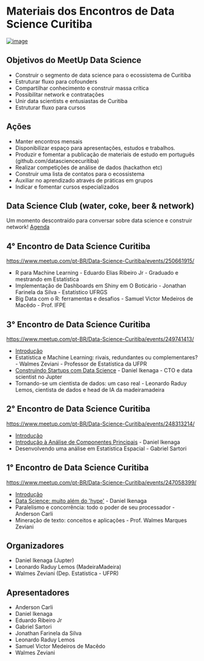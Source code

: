 Materiais dos Encontros de Data Science Curitiba
================

[![image](https://secure.meetupstatic.com/photos/event/d/c/7/7/600_470456439.jpeg)](https://www.meetup.com/pt-BR/Data-Science-Curitiba/)

Objetivos do MeetUp Data Science
--------------------------------

-   Construir o segmento de data science para o ecossistema de Curitiba
-   Estruturar fluxo para cofounders
-   Compartilhar conhecimento e construir massa crítica
-   Possibilitar network e contratações
-   Unir data scientists e entusiastas de Curitiba
-   Estruturar fluxo para cursos

Ações
-----

-   Manter encontros mensais
-   Disponibilizar espaço para apresentações, estudos e trabalhos.
-   Produzir e fomentar a publicação de materiais de estudo em português (github.com/datasciencecuritiba)
-   Realizar competições de análise de dados (hackathon etc)
-   Construir uma lista de contatos para o ecossistema
-   Auxiliar no aprendizado através de práticas em grupos
-   Indicar e fomentar cursos especializados

Data Science Club (water, coke, beer & network)
-----------------------------------------------

Um momento descontraído para conversar sobre data science e construir network! [Agenda](https://www.meetup.com/pt-BR/Data-Science-Curitiba/)

4° Encontro de Data Science Curitiba
------------------------------------

<https://www.meetup.com/pt-BR/Data-Science-Curitiba/events/250661915/>

-   R para Machine Learning - Eduardo Elias Ribeiro Jr - Graduado e mestrando em Estatística
-   Implementação de Dashboards em Shiny em O Boticário - Jonathan Farinela da Silva - Estatístico UFRGS
-   Big Data com o R: ferramentas e desafios - Samuel Victor Medeiros de Macêdo - Prof. IFPE

3° Encontro de Data Science Curitiba
------------------------------------

<https://www.meetup.com/pt-BR/Data-Science-Curitiba/events/249741413/>

-   [Introdução](slides/3_0_encontro_data_science_curitiba.pdf)
-   Estatística e Machine Learning: rivais, redundantes ou complementares? - Walmes Zeviani - Professor de Estatística da UFPR
-   [Construindo Startups com Data Science](slides/3_desenvolvendo_startups_v2.pdf) - Daniel Ikenaga - CTO e data scientist no Jupter
-   Tornando-se um cientista de dados: um caso real - Leonardo Raduy Lemos, cientista de dados e head de IA da madeiramadeira

2° Encontro de Data Science Curitiba
------------------------------------

<https://www.meetup.com/pt-BR/Data-Science-Curitiba/events/248313214/>

-   [Introdução](slides/2_0_encontro_data_science_curitiba.pdf)
-   [Introdução à Análise de Componentes Principais](slides/2_0_encontro_data_science_curitiba.pdf) - Daniel Ikenaga
-   Desenvolvendo uma análise em Estatística Espacial - Gabriel Sartori

1° Encontro de Data Science Curitiba
------------------------------------

<https://www.meetup.com/pt-BR/Data-Science-Curitiba/events/247058399/>

-   [Introdução](slides/1_0_encontro_data_science_curitiba.pdf)
-   [Data Science: muito além do 'hype'](slides/1_data_science_muito_alem_do_hype.pdf) - Daniel Ikenaga
-   Paralelismo e concorrência: todo o poder de seu processador - Anderson Carli
-   Mineração de texto: conceitos e aplicações - Prof. Walmes Marques Zeviani

Organizadores
-------------

-   Daniel Ikenaga (Jupter)
-   Leonardo Raduy Lemos (MadeiraMadeira)
-   Walmes Zeviani (Dep. Estatística - UFPR)

Apresentadores
--------------

-   Anderson Carli
-   Daniel Ikenaga
-   Eduardo Ribeiro Jr
-   Gabriel Sartori
-   Jonathan Farinela da Silva
-   Leonardo Raduy Lemos
-   Samuel Victor Medeiros de Macêdo
-   Walmes Zeviani
